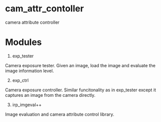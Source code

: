 # cam_attr_contoller
camera attribute controller

# Modules

1) exp_tester

Camera exposure tester. Given an image, load the image and evaluate the image information level.


2) exp_ctrl

Camera exposure controller. Similar funcitonality as in exp_tester except it captures an image from the camera directly.


3) irp_imgeval++

Image evaluation and camera attribute control library.
